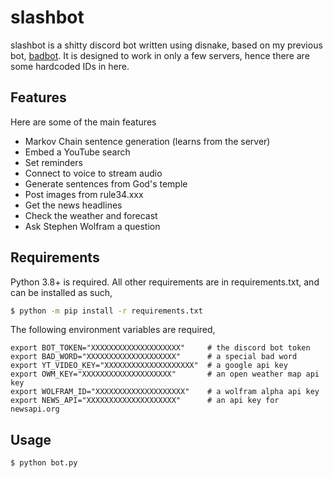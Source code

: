 # slashbot

slashbot is a shitty discord bot written using disnake, based on my previous
bot, [badbot](https://github.com/saultyevil/badbot). It is designed to work
in only a few servers, hence there are some hardcoded IDs in here.

## Features

Here are some of the main features

* Markov Chain sentence generation (learns from the server)
* Embed a YouTube search
* Set reminders
* Connect to voice to stream audio
* Generate sentences from God's temple
* Post images from rule34.xxx
* Get the news headlines
* Check the weather and forecast
* Ask Stephen Wolfram a question

## Requirements

Python 3.8+ is required. All other requirements are in requirements.txt, and
can be installed as such,

```bash
$ python -m pip install -r requirements.txt
```

The following environment variables are required,

```
export BOT_TOKEN="XXXXXXXXXXXXXXXXXXXX"     # the discord bot token
export BAD_WORD="XXXXXXXXXXXXXXXXXXXX"      # a special bad word
export YT_VIDEO_KEY="XXXXXXXXXXXXXXXXXXXX"  # a google api key
export OWM_KEY="XXXXXXXXXXXXXXXXXXXX"       # an open weather map api key
export WOLFRAM_ID="XXXXXXXXXXXXXXXXXXXX"    # a wolfram alpha api key
export NEWS_API="XXXXXXXXXXXXXXXXXXXX"      # an api key for newsapi.org
```

## Usage

```bash
$ python bot.py
```

